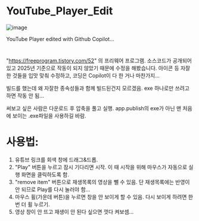 # YouTube_Player_Edit
![image](https://github.com/user-attachments/assets/9054ef48-c3ce-43e7-b2d5-992cc1e6afcd)

YouTube Player edited with Github Copilot...
#
"https://freeprogram.tistory.com/52" 의 프리웨어 프로그램. 소스코드가 공개되어있고 2025년 기준으로 작동이 되지 않았기 때문에 수정을 해봤습니다. 
아이콘 등 자잘한 것들을 입맛 맞춰 수정하고, 코딩은 Copilot이 다 한 거나 마찬가지...

빌드를 했는데 왜 자잘한 종속성들과 함께 빌드된건지 모르겠음. exe 하나로만 쓰려고 하면 작동 안 됨...

써보고 싶은 사람은 다운로드 후 압축을 풀고 실행.
app.publish의 exe가 아닌 맨 처음에 보이는 .exe파일을 사용하길 바람.

# 사용법: 
1. 유튜브 링크를 회색 창에 드래그&드롭.
2. "Play" 버튼을 누르고 잠시 기다리면 시작. 이 때 시작을 위해 마우스가 자동으로 실행 화면을 클릭하도록 함.
3. "remove item" 버튼으로 재생목록의 영상을 뺄 수 있음. 단 재생목록에는 반영이 안 되므로 Play를 다시 눌러야 함...
4. 마우스 휠(가운데 버튼)을 누르면 창을 안 보이게 할 수 있음. 다시 보이게 하려면 한 번 더 휠 누르기.
5. 영상 창이 안 뜨고 재생이 안 된다 싶으면 껏다 켜보셈...

